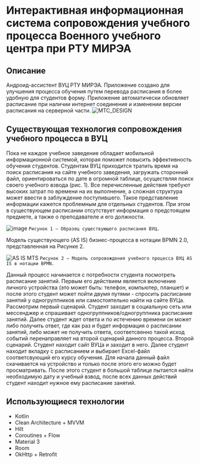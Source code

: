 # Интерактивная информационная система сопровождения учебного процесса Военного учебного центра при РТУ МИРЭА

## Описание
Андроид-ассистент ВУЦ РТУ МИРЭА. Приложение создано для улучшения процесса обучения путем перевода расписания в более удобную для студентов форму.
Приложение автоматически обновляет расписание при наличии интернет соединения и изменении версии расписания на серверной части.
![MTC_DESIGN](https://github.com/AndPhv/assistant_MTC/assets/73115406/aed6ace3-c479-4bd3-895e-1ac0379b5d42)

## Существующая технология сопровождения учебного процесса в ВУЦ
Пока не каждое учебное заведение обладает мобильной информационной системой, которая поможет повысить эффективность обучения студентов. Студентам ВУЦ приходится тратить время на поиск расписания на сайте учебного заведения, загружать сторонний файл, ориентироваться по дате в огромной таблице, осуществляя поиск своего учебного взвода (рис. 1). Все перечисленные действия требуют высоких затрат по времени на их выполнение, а сложная структура может ввести в заблуждение поступившего. Такое представление информации кажется проблемным для отдельных студентов. При этом в существующем расписании отсутствует информация о предстоящем предмете, а также о преподавателе и его должности.

![image](https://github.com/AndPhv/assistant_MTC/assets/90286544/70924ed9-8d63-40ce-9e6a-f54291b59a8e)
```Рисунок 1 – Образец существующего расписания ВУЦ.```

Модель существующего (AS IS) бизнес-процесса в нотации BPMN 2.0, представленная на Рисунке 2.

![AS IS MTS](https://github.com/AndPhv/assistant_MTC/assets/90286544/79556e48-8d06-44d6-b92f-25903a4e12d2)
```Рисунок 2 – Модель сопровождения учебного процесса ВУЦ AS IS в нотации BPMN.```

Данный процесс начинается с потребности студента посмотреть расписание занятий. Первым его действием является включение личного устройства (это может быть: телефон, компьютер, планшет) и после этого студент может пойти двумя путями - спросить расписание занятий у одногруппников или самостоятельно найти на сайте ВУЦа. 
Рассмотрим первый сценарий. Студент заходит в социальную сеть или мессенджер и спрашивает одногруппников/одногруппника расписание занятий. Далее студент ждет ответа и по истечению времени он может либо получить ответ, где как раз и будет информация о расписании занятий, либо может не получить ответа, соответсвенно такой исход событий перенаправляет на второй сценарий данного процесса.
Второй сценарий. Студент находит сайт ВУЦа и заходит в него. Далее студент находит вкладку с расписанием и выбирает Excel-файл соответсвующий его курсу обучения. Для начала данный файл скачивается на устройство и только после этого его можно будет просматривать. После этого студент в большой таблице пытается найти необходимую дату и учебный взвод, после всех данных действий студент находит нужное ему расписание занятий.

## Использующиеся технологии
* Kotlin
* Clean Architecture + MVVM
* Hilt
* Coroutines + Flow
* Material 3
* Room
* OkHttp + Retrofit



